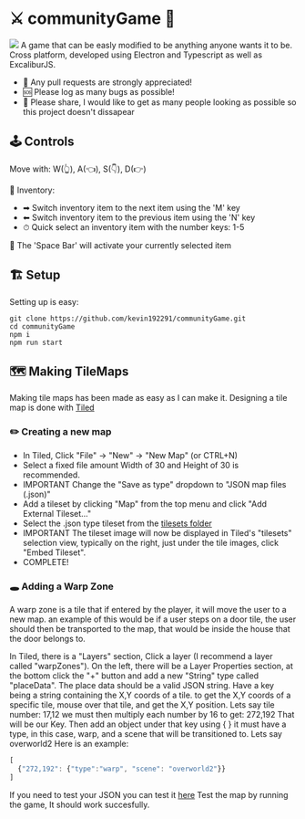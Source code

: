 # ⚔️ communityGame 🏰
![](https://github.com/kevin192291/communityGame/raw/master/documentation/gameDemoGif.gif)
A game that can be easly modified to be anything anyone wants it to be.
Cross platform, developed using Electron and Typescript as well as ExcaliburJS.

- 💪 Any pull requests are strongly appreciated!
- 🆘 Please log as many bugs as possible!
- 👻 Please share, I would like to get as many people looking as possible so this project doesn't dissapear

## 🕹 Controls
Move with:
W(👆),
A(👈),
S(👇),
D(👉)

🎒 Inventory:
- ➡ Switch inventory item to the next item using the 'M' key
- ⬅ Switch inventory item to the previous item using the 'N' key
- ⏱ Quick select an inventory item with the number keys: 1-5

🤺 The 'Space Bar' will activate your currently selected item

## 🏗 Setup
Setting up is easy:
```
git clone https://github.com/kevin192291/communityGame.git
cd communityGame
npm i
npm run start
```

## 🗺 Making TileMaps
Making tile maps has been made as easy as I can make it.
Designing a tile map is done with [Tiled](https://www.mapeditor.org/)

### ✏️ Creating a new map
- In Tiled, Click "File" -> "New" -> "New Map" (or CTRL+N)
- Select a fixed file amount Width of 30 and Height of 30 is recommended.
- IMPORTANT Change the "Save as type" dropdown to "JSON map files (.json)"
- Add a tileset by clicking "Map" from the top menu and click "Add External Tileset..."
- Select the .json type tileset from the [tilesets folder](game/assets/tilesets/)
- IMPORTANT The tileset image will now be displayed in Tiled's "tilesets" selection view,
typically on the right, just under the tile images, click "Embed Tileset".
- COMPLETE!

### 🕳 Adding a Warp Zone
A warp zone is a tile that if entered by the player, it will move the user to a new map.
an example of this would be if a user steps on a door tile, the user should then be transported
to the map, that would be inside the house that the door belongs to.

In Tiled, there is a "Layers" section, Click a layer (I recommend a layer called "warpZones").
On the left, there will be a Layer Properties section, at the bottom click the "+" button and add
a new "String" type called "placeData".
The place data should be a valid JSON string.
Have a key being a string containing the X,Y coords of a tile.
to get the X,Y coords of a specific tile, mouse over that tile, and get the X,Y position. Lets say
tile number: 17,12 we must then multiply each number by 16 to get: 272,192 That will be our Key.
Then add an object under that key using { }
it must have a type, in this case, warp, and a scene that will be transitioned to. Lets say overworld2
Here is an example:

```javascript
[
  {"272,192": {"type":"warp", "scene": "overworld2"}}
]
```
If you need to test your JSON you can test it [here](https://jsonformatter.curiousconcept.com/)
Test the map by running the game, It should work succesfully.
